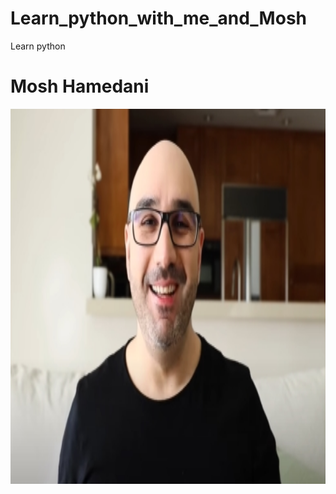 # Learn_python_with_me_and_Mosh
Learn python


# Mosh Hamedani

<img src="images/Mosh.PNG" width="1000px" height="600px">
